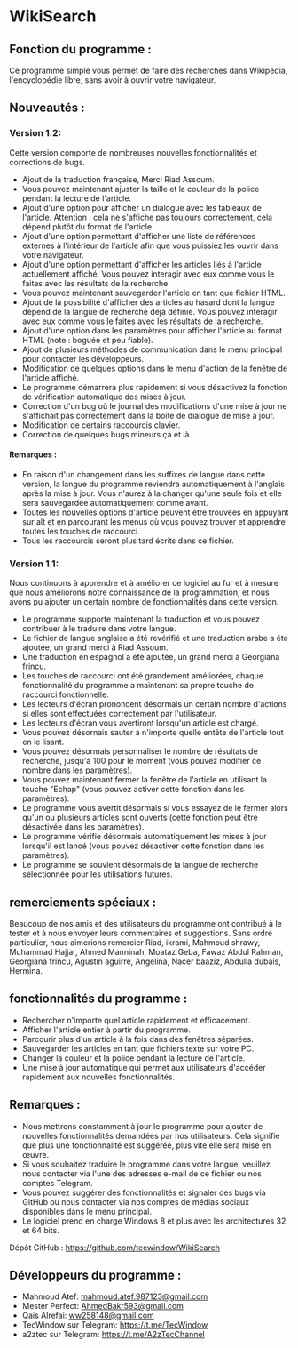 # WikiSearch

## Fonction du programme :

Ce programme simple vous permet de faire des recherches dans Wikipédia, l'encyclopédie libre, sans avoir à ouvrir votre navigateur.

## Nouveautés :

### Version 1.2:

Cette version comporte de nombreuses nouvelles fonctionnalités et corrections de bugs.

- Ajout de la traduction française, Merci Riad Assoum.
-  Vous pouvez maintenant ajuster la taille et la couleur de la police pendant la lecture de l'article.
- Ajout d'une option pour afficher un dialogue avec les tableaux de l'article. Attention : cela ne s'affiche pas toujours correctement, cela dépend plutôt du format de l'article.
-  Ajout d'une option permettant d'afficher une liste de références externes à l'intérieur de l'article afin que vous puissiez les ouvrir dans votre navigateur.
- Ajout d'une option permettant d'afficher les articles liés à l'article actuellement affiché. Vous pouvez interagir avec eux comme vous le faites avec les résultats de la recherche.
- Vous pouvez maintenant sauvegarder l'article en tant que fichier HTML.
- Ajout de la possibilité d'afficher des articles au hasard dont la langue dépend de la langue de recherche déjà définie. Vous pouvez interagir avec eux comme vous le faites avec les résultats de la recherche.
-  Ajout d'une option dans les paramètres pour afficher l'article au format HTML (note : boguée et peu fiable).
-  Ajout de plusieurs méthodes de communication dans le menu principal pour contacter les développeurs.
-  Modification de quelques options dans le menu d'action de la fenêtre de l'article affiché.
- Le programme démarrera plus rapidement si vous désactivez la fonction de vérification automatique des mises à jour.
- Correction d'un bug où le journal des modifications d'une mise à jour ne s'affichait pas correctement dans la boîte de dialogue de mise à jour.
- Modification de certains raccourcis clavier.
- Correction de quelques bugs mineurs çà et là.

#### Remarques :

- En raison d'un changement dans les suffixes de langue dans cette version, la langue du programme reviendra automatiquement à l'anglais après la mise à jour. Vous n'aurez à la changer qu'une seule fois et elle sera sauvegardée automatiquement comme avant.
- Toutes les nouvelles options d'article peuvent être trouvées en appuyant sur alt et en parcourant les menus où vous pouvez trouver et apprendre toutes les touches de raccourci.
- Tous les raccourcis seront plus tard écrits dans ce fichier.

### Version 1.1:

Nous continuons à apprendre et à améliorer ce logiciel au fur et à mesure que nous améliorons notre connaissance de la programmation, et nous avons pu ajouter un certain nombre de fonctionnalités dans cette version.

- Le programme supporte maintenant la traduction et vous pouvez contribuer à le traduire dans votre langue.
- Le fichier de langue anglaise a été revérifié et une traduction arabe a été ajoutée, un grand merci à Riad Assoum.
- Une traduction en espagnol a été ajoutée, un grand merci à Georgiana frincu.
- Les touches de raccourci ont été grandement améliorées, chaque fonctionnalité du programme a maintenant sa propre touche de raccourci fonctionnelle.
- Les lecteurs d'écran prononcent désormais un certain nombre d'actions si elles sont effectuées correctement par l'utilisateur.
- Les lecteurs d'écran vous avertiront lorsqu'un article est chargé.
- Vous pouvez désornais sauter à n'importe quelle entête de l'article tout en le lisant.
- Vous pouvez désormais personnaliser le nombre de résultats de recherche, jusqu'à 100 pour le moment (vous pouvez modifier ce nombre dans les paramètres).
- Vous pouvez maintenant fermer la fenêtre de l'article en utilisant la touche "Echap" (vous pouvez activer cette fonction dans les paramètres).
- Le programme vous avertit désormais si vous essayez de le fermer alors qu'un ou plusieurs articles sont ouverts (cette fonction peut être désactivée dans les paramètres).
- Le programme vérifie désormais automatiquement les mises à jour lorsqu'il est lancé (vous pouvez désactiver cette fonction dans les paramètres).
- Le programme se souvient désormais de la langue de recherche sélectionnée pour les utilisations futures.

## remerciements spéciaux :

Beaucoup de nos amis et des utilisateurs du programme ont contribué à le tester et à nous envoyer leurs commentaires et suggestions. Sans ordre particulier, nous aimerions remercier Riad, ikrami, Mahmoud shrawy, Muhammad Hajjar, Ahmed Manninah, Moataz Geba, Fawaz Abdul Rahman, Georgiana frincu, Agustín aguirre, Angelina, Nacer baaziz, Abdulla dubais, Hermina.

## fonctionnalités du programme :

- Rechercher n'importe quel article rapidement et efficacement.
- Afficher l'article entier à partir du programme.
- Parcourir plus d'un article à la fois dans des fenêtres séparées.
- Sauvegarder les articles en tant que fichiers texte sur votre PC.
- Changer la couleur et la police pendant la lecture de l'article.
- Une mise à jour automatique qui permet aux utilisateurs d'accéder rapidement aux nouvelles fonctionnalités.

## Remarques :

- Nous mettrons constamment à jour le programme pour ajouter de nouvelles fonctionnalités demandées par nos utilisateurs. Cela signifie que plus une fonctionnalité est suggérée, plus vite elle sera mise en œuvre.
- Si vous souhaitez traduire le programme dans votre langue, veuillez nous contacter via l'une des adresses e-mail de ce fichier ou nos comptes Telegram.
- Vous pouvez suggérer des fonctionnalités et signaler des bugs via GitHub ou nous contacter via nos comptes de médias sociaux disponibles dans le menu principal.
- Le logiciel prend en charge Windows 8 et plus avec les architectures 32 et 64 bits.

Dépôt GitHub : https://github.com/tecwindow/WikiSearch
## Développeurs du programme :

- Mahmoud Atef: mahmoud.atef.987123@gmail.com
- Mester Perfect: AhmedBakr593@gmail.com
- Qais Alrefai: ww258148@gmail.com
- TecWindow sur Telegram: https://t.me/TecWindow
- a2ztec sur Telegram: https://t.me/A2zTecChannel

